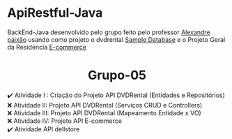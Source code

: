 # ApiRestful-Java
BackEnd-Java desenvolvido pelo grupo feito pelo professor <a href="https://github.com/aopaixao">Alexandre paixão</a> usando como projeto o dvdrental <a href="https://www.postgresqltutorial.com/postgresql-sample-database/">Sample Database</a> e o Projeto Geral da Residencia <a href="https://github.com/OsZeressemos/serratec/tree/main/serratec.BancoDeDados">E-commerce</a>
<h1 align="center">Grupo-05</h1>

✔️ Atividade I : Criação do Projeto API DVDRental (Entidades e Repositórios) <br>
❌ Atividade II: Projeto API DVDRental (Serviços CRUD e Controllers) <br>
❌ Atividade III: Projeto API DVDRental (Mapeamento Entidade x VO) <br>
❌ Atividade IV: Projeto API E-commerce <br>
✔️ Atividade API dellstore
